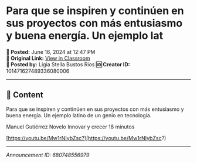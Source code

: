# Para que se inspiren y continúen en sus proyectos con más entusiasmo y buena energía. Un ejemplo lat

**📅 Posted:** June 16, 2024 at 12:47 PM  
**🔗 Original Link:** [View in Classroom](https://classroom.google.com/c/Njk1MDgxNzAyMTIx/p/NjgwNzQ4NTU2OTc5)  
**👤 Posted by:** Ligia Stella Bustos Rios
**🆔 Creator ID:** 101471627489336080006

---

## 📝 Content

Para que se inspiren y continúen en sus proyectos con más entusiasmo y buena energía. Un ejemplo latino  de un genio en tecnología. 

Manuel Gutiérrez Novelo
Innovar y crecer
18 minutos

[https://youtu.be/Mw1rNIybZsc?](https://youtu.be/Mw1rNIybZsc?)



---

*Announcement ID: 680748556979*
